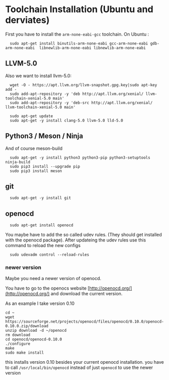 # Toolchain Installation (Ubuntu and derviates)

First you have to install the `arm-none-eabi-gcc` toolchain.
On Ubuntu :

      sudo apt-get install binutils-arm-none-eabi gcc-arm-none-eabi gdb-arm-none-eabi  libnewlib-arm-none-eabi libnewlib-arm-none-eabi

## LLVM-5.0

Also we want to install llvm-5.0:

      wget -O - https://apt.llvm.org/llvm-snapshot.gpg.key|sudo apt-key add -
      sudo add-apt-repository -y 'deb http://apt.llvm.org/xenial/ llvm-toolchain-xenial-5.0 main'
      sudo add-apt-repository -y 'deb-src http://apt.llvm.org/xenial/ llvm-toolchain-xenial-5.0 main'

      sudo apt-get update
      sudo apt-get -y install clang-5.0 llvm-5.0 lld-5.0

## Python3 / Meson / Ninja

And of course meson-build

      sudo apt-get -y install python3 python3-pip python3-setuptools ninja-build
      sudo pip3 install --upgrade pip
      sudo pip3 install meson

## git

      sudo apt-get -y install git

## openocd

      sudo apt-get install openocd

You maybe have to add the so called udev rules.
(They should get installed with the openocd package).
After updateing the udev rules use this command to reload the new configs

      sudo udevadm control --reload-rules

### newer version
Maybe you need a newer version of openocd.

You have to go to the openocs website [http://openocd.org/](http://openocd.org/)
and download the current version.

As an example I take version 0.10

    cd ~
    wget https://sourceforge.net/projects/openocd/files/openocd/0.10.0/openocd-0.10.0.zip/download
    unzip download -d ~/openocd
    rm download
    cd openocd/openocd-0.10.0
    ./configure
    make
    sudo make install

this installs version 0.10 besides your current openocd installation.
you have to call `/usr/local/bin/openocd` instead of just `openocd` to use the newer version

